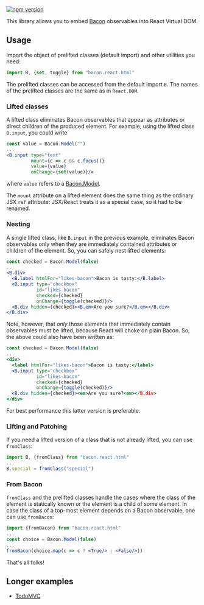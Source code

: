 [![npm version](https://badge.fury.io/js/bacon.react.html.svg)](http://badge.fury.io/js/bacon.react.html)

This library allows you to embed [Bacon](https://github.com/baconjs/bacon.js)
observables into React Virtual DOM.

## Usage

Import the object of prelifted classes (default import) and other utilities you
need:

```jsx
import B, {set, toggle} from "bacon.react.html"
```

The prelifted classes can be accessed from the default import `B`.  The names of
the prelifted classes are the same as in `React.DOM`.

### Lifted classes

A lifted class eliminates Bacon observables that appear as attributes or direct
children of the produced element.  For example, using the lifted class
`B.input`, you could write

```jsx
const value = Bacon.Model("")
...
<B.input type="text"
         mount={c => c && c.focus()}
         value={value}
         onChange={set(value)}/>
```

where `value` refers to a [Bacon.Model](https://github.com/baconjs/bacon.model).

The `mount` attribute on a lifted element does the same thing as the ordinary
JSX `ref` attribute: JSX/React treats it as a special case, so it had to be
renamed.

### Nesting

A single lifted class, like `B.input` in the previous example, eliminates Bacon
observables only when they are immediately contained attributes or children of
the element.  So, you can safely nest lifted elements:

```jsx
const checked = Bacon.Model(false)
...
<B.div>
  <B.label htmlFor="likes-bacon">Bacon is tasty:</B.label>
  <B.input type="checkbox"
           id="likes-bacon"
           checked={checked}
           onChange={toggle(checked)}/>
  <B.div hidden={checked}><B.em>Are you sure?</B.em></B.div>
</B.div>
```

Note, however, that *only* those elements that immediately contain observables
must be lifted, because React will choke on plain Bacon.  So, the above could
also have been written as:

```jsx
const checked = Bacon.Model(false)
...
<div>
  <label htmlFor="likes-bacon">Bacon is tasty:</label>
  <B.input type="checkbox"
           id="likes-bacon"
           checked={checked}
           onChange={toggle(checked)}/>
  <B.div hidden={checked}><em>Are you sure?<em></B.div>
</div>
```

For best performance this latter version is preferable.

### Lifting and Patching

If you need a lifted version of a class that is not already lifted, you can use
`fromClass`:

```jsx
import B, {fromClass} from "bacon.react.html"
...
B.special = fromClass("special")
```

### From Bacon

`fromClass` and the prelifted classes handle the cases where the class of the
element is statically known or the element is a child of some element.  In case
the class of a top-most element depends on a Bacon observable, one can use
`fromBacon`:

```jsx
import {fromBacon} from "bacon.react.html"
...
const choice = Bacon.Model(false)
...
fromBacon(choice.map(c => c ? <True/> : <False/>))
```

That's all folks!

## Longer examples

* [TodoMVC](https://github.com/polytypic/atomi-todomvc)
